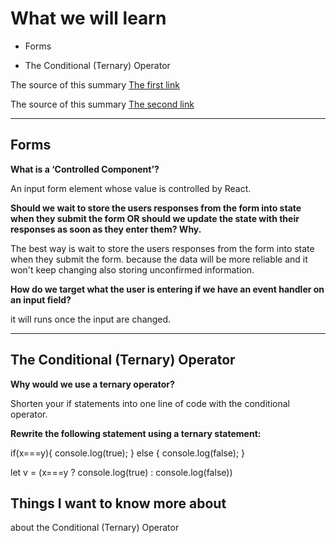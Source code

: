 # What we will learn

- Forms

- The Conditional (Ternary) Operator

The source of this summary [The first link](https://reactjs.org/docs/forms.html)

The source of this summary [The second link](https://codeburst.io/javascript-the-conditional-ternary-operator-explained-cac7218beeff)

______________________________________

## Forms

**What is a ‘Controlled Component’?**

 An input form element whose value is controlled by React.

**Should we wait to store the users responses from the form into state when they submit the form OR should we update the state with their responses as soon as they enter them? Why.**

The best way is wait to store the users responses from the form into state when they submit the form. because the data will be more reliable and it won't keep changing also storing unconfirmed information.

**How do we target what the user is entering if we have an event handler on an input field?**

it will runs once the input are changed.

______________________________________

## The Conditional (Ternary) Operator

**Why would we use a ternary operator?**

Shorten your if statements into one line of code with the conditional operator.

**Rewrite the following statement using a ternary statement:**

if(x===y){
 console.log(true);
  } else {
 console.log(false);
  }

 let v = (x===y ?  console.log(true) : console.log(false))

## Things I want to know more about

about the Conditional (Ternary) Operator
